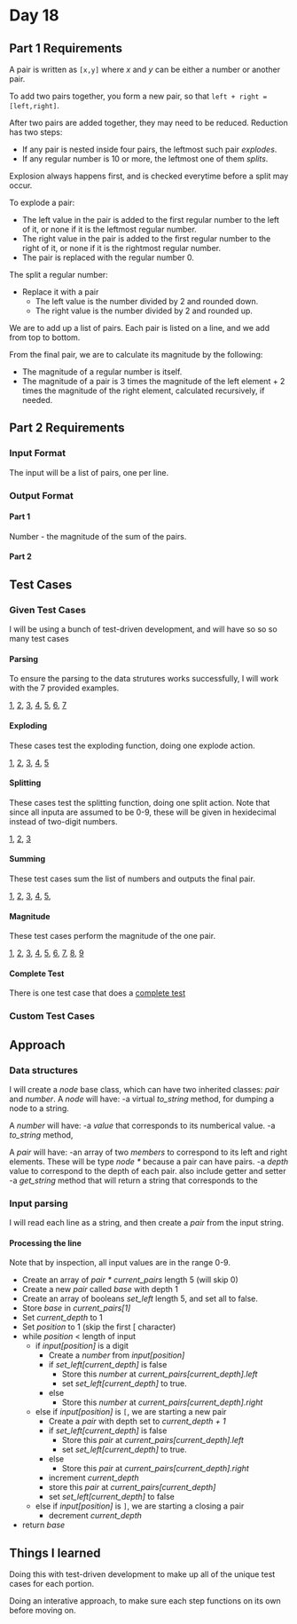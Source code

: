 # Day 18 #

## Part 1 Requirements ##

A pair is written as `[x,y]` where *x* and *y* can be either a number or another pair.

To add two pairs together, you form a new pair, so that `left + right = [left,right]`. 

After two pairs are added together, they may need to be reduced. Reduction has two steps:
- If any pair is nested inside four pairs, the leftmost such pair *explodes*.
- If any regular number is 10 or more, the leftmost one of them *splits*.

Explosion always happens first, and is checked everytime before a split may occur.

To explode a pair:
- The left value in the pair is added to the first regular number to the left of it, or none if it is the leftmost regular number.
- The right value in the pair is added to the first regular number to the right of it, or none if it is the rightmost regular number.
- The pair is replaced with the regular number 0.

The split a regular number:
- Replace it with a pair
    - The left value is the number divided by 2 and rounded down.
    - The right value is the number divided by 2 and rounded up.

We are to add up a list of pairs. Each pair is listed on a line, and we add from top to bottom.

From the final pair, we are to calculate its magnitude by the following:
- The magnitude of a regular number is itself.
- The magnitude of a pair is 3 times the magnitude of the left element + 2 times the magnitude of the right element, calculated recursively, if needed.


## Part 2 Requirements ##

### Input Format ###

The input will be a list of pairs, one per line.

### Output Format ###

#### Part 1 ####

Number - the magnitude of the sum of the pairs.

#### Part 2 ####


## Test Cases ##

### Given Test Cases ###

I will be using a bunch of test-driven development, and will have so so so many test cases

#### Parsing ####

To ensure the parsing to the data strutures works successfully, I will work with the 7 provided examples.

[1](../data/test_cases/day18_parse1.txt), 
[2](../data/test_cases/day18_parse2.txt), 
[3](../data/test_cases/day18_parse3.txt), 
[4](../data/test_cases/day18_parse4.txt), 
[5](../data/test_cases/day18_parse5.txt), 
[6](../data/test_cases/day18_parse6.txt), 
[7](../data/test_cases/day18_parse7.txt)

#### Exploding ####

These cases test the exploding function, doing one explode action.

[1](../data/test_cases/day18_explode1.txt), 
[2](../data/test_cases/day18_explode2.txt), 
[3](../data/test_cases/day18_explode3.txt), 
[4](../data/test_cases/day18_explode4.txt), 
[5](../data/test_cases/day18_explode5.txt)

#### Splitting ####

These cases test the splitting function, doing one split action. Note that since all inputa are assumed to be 0-9, these will be given in hexidecimal instead of two-digit numbers.

[1](../data/test_cases/day18_split1.txt), 
[2](../data/test_cases/day18_split2.txt), 
[3](../data/test_cases/day18_split3.txt)

#### Summing ####

These test cases sum the list of numbers and outputs the final pair.

[1](../data/test_cases/day18_sum1.txt), 
[2](../data/test_cases/day18_sum2.txt), 
[3](../data/test_cases/day18_sum3.txt), 
[4](../data/test_cases/day18_sum4.txt), 
[5](../data/test_cases/day18_sum5.txt),


#### Magnitude ####

These test cases perform the magnitude of the one pair.

[1](../data/test_cases/day18_mag1.txt), 
[2](../data/test_cases/day18_mag2.txt), 
[3](../data/test_cases/day18_mag3.txt), 
[4](../data/test_cases/day18_mag4.txt), 
[5](../data/test_cases/day18_mag5.txt), 
[6](../data/test_cases/day18_mag6.txt), 
[7](../data/test_cases/day18_mag7.txt), 
[8](../data/test_cases/day18_mag8.txt), 
[9](../data/test_cases/day18_mag9.txt)

#### Complete Test ####

There is one test case that does a [complete test](../data/test_cases/day18_test1.txt)

### Custom Test Cases ###


## Approach ##

### Data structures ###

I will create a *node* base class, which can have two inherited classes: *pair* and *number*.
A *node* will have:
-a virtual *to_string* method, for dumping a node to a string.

A *number* will have:
-a *value* that corresponds to its numberical value.
-a *to_string* method, 

A *pair* will have:
-an array of two *members* to correspond to its left and right elements. These will be type *node \** because a pair can have pairs.
-a *depth* value to correspond to the depth of each pair. also include getter and setter
-a *get_string* method that will return a string that corresponds to the 

### Input parsing ###

I will read each line as a string, and then create a *pair* from the input string.

#### Processing the line ####

Note that by inspection, all input values are in the range 0-9. 

- Create an array of *pair \** *current_pairs* length 5 (will skip 0)
- Create a new *pair* called *base* with depth 1
- Create an array of booleans *set_left* length 5, and set all to false.
- Store *base* in *current_pairs[1]*
- Set *current_depth* to 1
- Set *position* to 1 (skip the first \[ character)
- while *position* < length of input
    - if *input[position]* is a digit
        - Create a *number* from *input[position]*
        - if *set_left[current_depth]* is false
            - Store this *number* at *current_pairs[current_depth].left*
            - set *set_left[current_depth]* to true.
        - else
            - Store this *number* at *current_pairs[current_depth].right*
    - else if *input[position]* is `[`, we are starting a new pair
        - Create a *pair* with depth set to *current_depth + 1*
        - if *set_left[current_depth]* is false
            - Store this *pair* at *current_pairs[current_depth].left*
            - set *set_left[current_depth]* to true.
        - else
            - Store this *pair* at *current_pairs[current_depth].right*
        - increment *current_depth*
        - store this *pair* at *current_pairs[current_depth]*
        - set *set_left[current_depth]* to false
    - else if *input[position]* is `]`, we are starting a closing a pair
        - decrement *current_depth*
- return *base*

## Things I learned ##

Doing this with test-driven development to make up all of the unique test cases for each portion.

Doing an interative approach, to make sure each step functions on its own before moving on.
